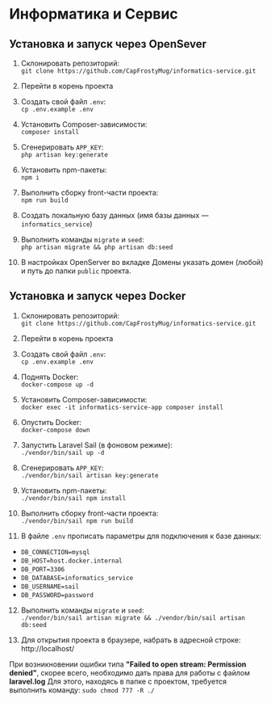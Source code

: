 # Информатика и Сервис

## Установка и запуск через OpenSever

1. Склонировать репозиторий:<br>
   `git clone https://github.com/CapFrostyMug/informatics-service.git`

2. Перейти в корень проекта

3. Создать свой файл `.env`:<br>
   `cp .env.example .env`

4. Установить Composer-зависимости:<br>
   `composer install`

5. Сгенерировать `APP_KEY`:<br>
   `php artisan key:generate`

6. Установить npm-пакеты:<br>
   `npm i`

7. Выполнить сборку front-части проекта:<br>
   `npm run build`

8. Создать локальную базу данных (имя базы данных — `informatics_service`)

9. Выполнить команды `migrate` и `seed`:<br>
   `php artisan migrate && php artisan db:seed`

10. В настройках OpenServer во вкладке Домены указать домен (любой) и путь до папки `public` проекта. 


## Установка и запуск через Docker

1. Склонировать репозиторий:<br>
   `git clone https://github.com/CapFrostyMug/informatics-service.git`

2. Перейти в корень проекта

3. Создать свой файл `.env`:<br>
   `cp .env.example .env`

4. Поднять Docker:<br>
   `docker-compose up -d`
   
5. Установить Composer-зависимости:<br>
   `docker exec -it informatics-service-app composer install`
   
6. Опустить Docker:<br>
   `docker-compose down`
   
7. Запустить Laravel Sail (в фоновом режиме):<br>
   `./vendor/bin/sail up -d`
   
8. Сгенерировать `APP_KEY`:<br>
   `./vendor/bin/sail artisan key:generate`
   
9. Установить npm-пакеты:<br>
   `./vendor/bin/sail npm install`

10. Выполнить сборку front-части проекта:<br>
    `./vendor/bin/sail npm run build`

11. В файле `.env` прописать параметры для подключения к базе данных:<br>
* `DB_CONNECTION=mysql`
* `DB_HOST=host.docker.internal`
* `DB_PORT=3306`
* `DB_DATABASE=informatics_service`
* `DB_USERNAME=sail`
* `DB_PASSWORD=password`

12. Выполнить команды `migrate` и `seed`:<br>
   `./vendor/bin/sail artisan migrate && ./vendor/bin/sail artisan db:seed`
   
13. Для открытия проекта в браузере, набрать в адресной строке:<br>
    http://localhost/

При возникновении ошибки типа **"Failed to open stream: Permission denied"**, скорее всего, необходимо дать права для работы с файлом **laravel.log** Для этого, находясь в папке с проектом, требуется выполнить команду: `sudo chmod 777 -R ./`
